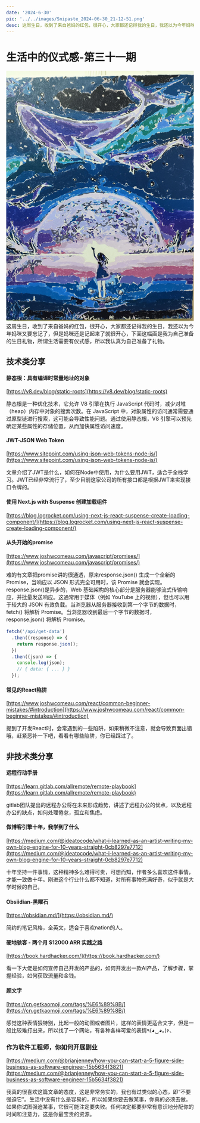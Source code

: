 ```yaml
---
date: '2024-6-30'
pic: '../../images/Snipaste_2024-06-30_21-12-51.png'
desc: 这周生日，收到了来自爸妈的红包，很开心，大家都还记得我的生日，我还以为今年妈咪又要忘记了，但是妈咪还是记起来了就很开心，下面这幅画是我为自己准备的生日礼物，所谓生活需要有仪式感，所以我认真为自己准备了礼物。
---
```

# 生活中的仪式感-第三十一期


![Snipaste_2024-06-30_21-12-51.png](../../images/Snipaste_2024-06-30_21-12-51.png)
这周生日，收到了来自爸妈的红包，很开心，大家都还记得我的生日，我还以为今年妈咪又要忘记了，但是妈咪还是记起来了就很开心，下面这幅画是我为自己准备的生日礼物，所谓生活需要有仪式感，所以我认真为自己准备了礼物。

## 技术类分享

#### 静态根：具有编译时常量地址的对象

[https://v8.dev/blog/static-roots](https://v8.dev/blog/static-roots)

静态根是一种优化技术，它允许 V8 引擎在执行 JavaScript 代码时，减少对堆（heap）内存中对象的搜索次数。在 JavaScript 中，对象属性的访问通常需要通过原型链进行搜索，这可能会导致性能问题。通过使用静态根，V8 引擎可以预先确定某些属性的存储位置，从而加快属性访问速度。


#### JWT-JSON Web  Token

[https://www.sitepoint.com/using-json-web-tokens-node-js/](https://www.sitepoint.com/using-json-web-tokens-node-js/)

文章介绍了JWT是什么，如何在Node中使用，为什么要用JWT，适合于全栈学习。JWT已经非常流行了，至少目前这家公司的所有接口都是根据JWT来实现接口令牌的。


#### 使用 Next.js with Suspense 创建加载组件

[https://blog.logrocket.com/using-next-js-react-suspense-create-loading-component/](https://blog.logrocket.com/using-next-js-react-suspense-create-loading-component/)


#### 从头开始的promise

[https://www.joshwcomeau.com/javascript/promises/](https://www.joshwcomeau.com/javascript/promises/)

难的有文章把promise讲的很通透，原来response.json() 生成一个全新的 Promise，当响应以 JSON 形式完全可用时，该 Promise 就会实现。response.json()是异步的，Web 基础架构的核心部分是服务器能够流式传输响应，并批量发送响应。这通常用于媒体（例如 YouTube 上的视频），但也可以用于较大的 JSON 有效负载。当浏览器从服务器接收到第一个字节的数据时， fetch() 将解析 Promise。当浏览器收到最后一个字节的数据时， response.json() 将解析 Promise。

```javascript
fetch('/api/get-data')
  .then((response) => {
    return response.json();
  })
  .then((json) => {
    console.log(json);
    // { data: { ... } }
  });
```


#### 常见的React陷阱

[https://www.joshwcomeau.com/react/common-beginner-mistakes/#introduction](https://www.joshwcomeau.com/react/common-beginner-mistakes/#introduction)

提到了开发React时，会常遇到的一些陷阱，如果稍微不注意，就会导致页面出错哦，赶紧恶补一下吧，看看有哪些陷阱，你已经踩过了。


## 非技术类分享

#### 远程行动手册

[https://learn.gitlab.com/allremote/remote-playbook](https://learn.gitlab.com/allremote/remote-playbook)

gitlab团队提出的远程办公将在未来形成趋势，讲述了远程办公的优点，以及远程办公的缺点，如何处理倦怠，孤立和焦虑。


#### 做博客引擎十年，我学到了什么

[https://medium.com/@ideatocode/what-i-learned-as-an-artist-writing-my-own-blog-engine-for-10-years-straight-0cb8297e7712](https://medium.com/@ideatocode/what-i-learned-as-an-artist-writing-my-own-blog-engine-for-10-years-straight-0cb8297e7712)


十年坚持一件事情，这种精神多么难得可贵，可想而知，作者多么喜欢这件事情，才能一致做十年。刚进这个行业什么都不知道，对所有事物充满好奇，似乎就是大学时候的自己，



#### Obsiidian-黑曜石
[https://obsidian.md/](https://obsidian.md/)

简约的笔记风格，全英文，适合于喜欢nation的人。


#### 硬地骇客 - 两个月 $12000 ARR 实践之路

[https://book.hardhacker.com/](https://book.hardhacker.com/)

看一下大佬是如何宣传自己开发的产品的，如何开发出一款AI产品，了解步骤，掌握经验，如何获取流量和金钱。



#### 颜文字

[https://cn.getkaomoji.com/tags/%E6%89%8B/](https://cn.getkaomoji.com/tags/%E6%89%8B/)

感觉这种表情狠特别，比起一般的动图或者图片，这样的表情更适合文字，但是一般比较难打出来，所以找了一个网站，有各种各样可爱的表情٩(◕‿◕｡)۶、


### 作为软件工程师，你如何开展副业

[https://medium.com/@brianjenney/how-you-can-start-a-5-figure-side-business-as-software-engineer-15b5634f3821](https://medium.com/@brianjenney/how-you-can-start-a-5-figure-side-business-as-software-engineer-15b5634f3821)

我真的很喜欢这篇文章的态度，这是非常务实的，我也有过类似的心态，即“不要强迫它”。生活中没有什么是容易的，所以如果你要去做某事，你真的必须去做。如果你试图强迫某事，它很可能注定要失败。任何决定都要非常有意识地分配你的时间和注意力，这是你最宝贵的资源。





